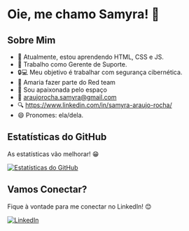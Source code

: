 
# Oie, me chamo Samyra! 👋

## Sobre Mim

- 🌱 Atualmente, estou aprendendo HTML, CSS e JS.
- 💼 Trabalho como Gerente de Suporte.
- 🔒💻 Meu objetivo é trabalhar com segurança cibernética.
- 🔴 Amaria fazer parte do Red team
- 🔭 Sou apaixonada pelo espaço
- 📧 araujorocha.samyra@gmail.com
- 🔍 https://www.linkedin.com/in/samyra-araujo-rocha/ 
- 😄 Pronomes: ela/dela.
  


## Estatísticas do GitHub

As estatísticas vão melhorar! 😁

[![Estatísticas do GitHub](https://github-readme-stats.vercel.app/api?username=araujorocha&show_icons=true&theme=dark)](https://github.com/araujorocha)

## Vamos Conectar?
Fique à vontade para me conectar no LinkedIn! 😊

[![LinkedIn](https://img.shields.io/badge/LinkedIn-Profile-blue)](https://www.linkedin.com/in/samyra-ara%C3%BAjo-rocha/)




